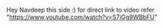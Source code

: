 Hey Navdeep this side :)
for direct link to video refer "https://www.youtube.com/watch?v=S7iGg9WBbFU"
